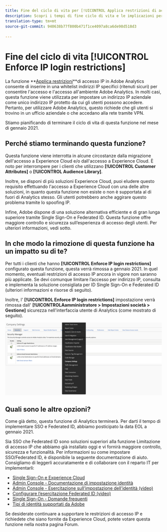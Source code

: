 ```yaml
---
title: Fine del ciclo di vita per [!UICONTROL Applica restrizioni di accesso IP]
description: Scopri i tempi di fine ciclo di vita e le implicazioni per [!UICONTROL Applica le restrizioni di accesso IP]
translation-type: tm+mt
source-git-commit: 940638b77f800b471f1ce4097a8ca6de98d518d3

---
```



# Fine del ciclo di vita [!UICONTROL Enforce IP login restrictions]

La funzione **[Applica restrizioni](/help/admin/company/security-manager.md)**di accesso IP in Adobe Analytics consente di inserire in una whitelist indirizzi IP specifici (ritenuti sicuri) per consentire l&#39;accesso e l&#39;accesso all&#39;ambiente Adobe Analytics. In molti casi, questa funzione viene utilizzata per impostare un indirizzo IP aziendale come unico indirizzo IP protetto da cui gli utenti possono accedere. Pertanto, per utilizzare Adobe Analytics, questo richiede che gli utenti si trovino in un ufficio aziendale o che accedano alla rete tramite VPN.

Stiamo pianificando di terminare il ciclo di vita di questa funzione nel mese di gennaio 2021.

## Perché stiamo terminando questa funzione?

Questa funzione viene interrotta in alcune circostanze dalla migrazione dell&#39;accesso a Experience Cloud e/o dall&#39;accesso a Experience Cloud. È noto per interrompere per i clienti che utilizzano **[!UICONTROL Customer Attributes]** o **[!UICONTROL Audience Library]**.

Inoltre, se disponi di più soluzioni Experience Cloud, puoi eludere questo requisito effettuando l&#39;accesso a Experience Cloud con una delle altre soluzioni, in quanto questa funzione non esiste o non è supportata al di fuori di Analytics stesso. Gli utenti potrebbero anche aggirare questo problema tramite lo spoofing IP.

Infine, Adobe dispone di una soluzione alternativa efficiente e di gran lunga superiore tramite Single Sign-On e Federated ID. Questa funzione offre maggiore controllo e sicurezza sull’esperienza di accesso degli utenti. Per ulteriori informazioni, vedi sotto.

## In che modo la rimozione di questa funzione ha un impatto su di te?

Per tutti i clienti che hanno **[!UICONTROL Enforce IP login restrictions]** configurato questa funzione, questa verrà rimossa a gennaio 2021. In quel momento, eventuali restrizioni di accesso IP ancora in vigore non saranno più applicate. Se devi comunque limitare l’accesso per indirizzo IP, consulta e implementa la soluzione consigliata per ID Single Sign-On e Federated ID (ulteriori informazioni e risorse di seguito).

Inoltre, l&#39; **[!UICONTROL Enforce IP login restrictions]** impostazione verrà rimossa dall&#39; **[!UICONTROLAamministratore > Impostazioni società > Gestione]** sicurezza nell&#39;interfaccia utente di Analytics (come mostrato di seguito).

![](assets/sec-manager2.png)

## Quali sono le altre opzioni?

Come già detto, questa funzione di Analytics terminerà. Per darti il tempo di implementare SSO e Federated ID, abbiamo posticipato la data EOL a gennaio 2021.

Sia SSO che Federated ID sono soluzioni superiori alla funzione Limitazione di accesso IP che abbiamo già installato oggi e vi fornirà maggiore controllo, sicurezza e funzionalità. Per informazioni su come impostare SSO/Federated ID, è disponibile la seguente documentazione di aiuto. Consigliamo di leggerli accuratamente e di collaborare con il reparto IT per implementarli:

* [Single Sign-On e Experience Cloud](https://spark.adobe.com/page/JeSB8EPEQIvjD/)
* [Admin Console - Documentazione di impostazione identità](https://helpx.adobe.com/it/enterprise/using/set-up-identity.html)
* [Admin Console - Esercitazione sull’impostazione dell’identità (video)](https://helpx.adobe.com/enterprise/how-to/identity-directories-domains.html?playlist=/ccx/v1/collection/product/enterprise/topics/enterprise-identity/collection.ccx.js&amp;ref=helpx.adobe.com)
* [Configurare l’esercitazione Federated ID (video)](https://helpx.adobe.com/enterprise/how-to/identity-configure-ids.html?playlist=/ccx/v1/collection/product/enterprise/topics/enterprise-identity/collection.ccx.js&amp;ref=helpx.adobe.com)
* [Single Sign-On - Domande frequenti](https://helpx.adobe.com/enterprise/using/sso-faq.html)
* [Tipi di identità supportati da Adobe](https://helpx.adobe.com/enterprise/using/identity.html)

Se desiderate continuare a supportare le restrizioni di accesso IP e richiedete che siano fornite da Experience Cloud, potete votare questa funzione nella nostra pagina [](https://forums.adobe.com/ideas/11648)Forum.